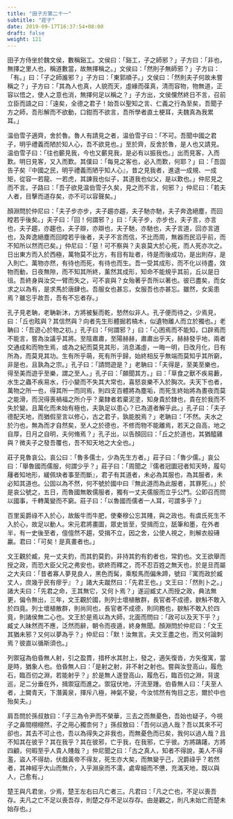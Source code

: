 ```yaml
---
title: "田子方第二十一"
subtitle: "莊子"
date: 2019-09-17T16:37:54+08:00
draft: false
weight: 121
---
```




田子方侍坐於魏文侯，數稱谿工。文侯曰：「<span class="text-secondary">谿工，子之師邪？</span>」子方曰：「<span class="text-secondary">非也，無擇之里人也，稱道數當，故無擇稱之。</span>」文侯曰：「<span class="text-secondary">然則子無師邪？</span>」子方曰：「<span class="text-secondary">有。</span>」曰：「<span class="text-secondary">子之師誰邪？</span>」子方曰：「<span class="text-secondary">東郭順子。</span>」文侯曰：「<span class="text-secondary">然則夫子何故未嘗稱之？</span>」子方曰：「<span class="text-secondary">其為人也真，人貌而天，虛緣而葆真，清而容物，物無道，正容以悟之，使人之意也消，無擇何足以稱之？</span>」子方出，文侯儻然終日不言，召前立臣而語之曰：「<span class="text-secondary">遠矣，全德之君子！始吾以聖知之言、仁義之行為至矣，吾聞子方之師，吾形解而不欲動，口鉗而不欲言，吾所學者直土梗耳，夫魏真為我累耳。</span>」



温伯雪子適齊，舍於魯。魯人有請見之者，温伯雪子曰：「<span class="text-secondary">不可。吾聞中國之君子，明乎禮義而陋於知人心，吾不欲見也。</span>」至於齊，反舍於魯，是人也又請見。温伯雪子曰：「<span class="text-secondary">往也蘄見我，今也又蘄見我，是必有以振我也。</span>」出而見客，入而歎。明日見客，又入而歎。其僕曰：「<span class="text-secondary">每見之客也，必入而歎，何耶？</span>」曰：「<span class="text-secondary">吾固告子矣『中國之民，明乎禮義而陋乎知人心』，昔之見我者，進退一成規、一成矩，從容一若龍、一若虎，其諫我也似子，其道我也似父，是以歎也。</span>」仲尼見之而不言。子路曰：「<span class="text-secondary">吾子欲見温伯雪子久矣，見之而不言，何邪？</span>」仲尼曰：「<span class="text-secondary">若夫人者，目擊而道存矣，亦不可以容聲矣。</span>」



顏淵問於仲尼曰：「<span class="text-secondary">夫子步亦步，夫子趨亦趨，夫子馳亦馳，夫子奔逸絕塵，而回瞠若乎後矣。</span>」夫子曰：「<span class="text-secondary">回！何謂邪？</span>」曰：「<span class="text-secondary">夫子步，亦步也，夫子言，亦言也，夫子趨，亦趨也，夫子辯，亦辯也，夫子馳，亦馳也，夫子言道，回亦言道也，及奔逸絕塵而回瞠若乎後者，夫子不言而信，不比而周，無器而民滔乎前，而不知所以然而已矣。</span>」仲尼曰：「<span class="text-secondary">惡！可不察與？夫哀莫大於心死，而人死亦次之。日出東方而入於西極，萬物莫不比方，有目有趾者，待是而後成功，是出則存，是入則亡。萬物亦然，有待也而死，有待也而生。吾一受其成形，而不化以待盡，效物而動，日夜無隙，而不知其所終，薰然其成形，知命不能規乎其前，丘以是日徂。吾終身與汝交一臂而失之，可不哀與？女殆著乎吾所以著也。彼已盡矣，而女求之以為有，是求馬於唐肆也。吾服女也甚忘，女服吾也亦甚忘。雖然，女奚患焉？雖忘乎故吾，吾有不忘者存。</span>」



孔子見老聃，老聃新沐，方將被髮而乾，慹然似非人。孔子便而待之，少焉見，曰：「<span class="text-secondary">丘也眩與？其信然與？向者先生形體掘若槁木，似遺物離人而立於獨也。</span>」老聃曰：「<span class="text-secondary">吾遊心於物之初。</span>」孔子曰：「<span class="text-secondary">何謂邪？</span>」曰：「<span class="text-secondary">心困焉而不能知，口辟焉而不能言，嘗為汝議乎其將。至陰肅肅，至陽赫赫，肅肅出乎天，赫赫發乎地，兩者交通成和而物生焉，或為之紀而莫見其形，消息滿虛，一晦一明，日改月化，日有所為，而莫見其功。生有所乎萌，死有所乎歸，始終相反乎無端而莫知乎其所窮，非是也，且孰為之宗。</span>」孔子曰：「<span class="text-secondary">請問遊是？</span>」老聃曰：「<span class="text-secondary">夫得是，至美至樂也，得至美而遊乎至樂，謂之至人。</span>」孔子曰：「<span class="text-secondary">願聞其方。</span>」曰：「<span class="text-secondary">草食之獸不疾易藪，水生之蟲不疾易水，行小變而不失其大常也，喜怒哀樂不入於胸次。夫天下也者，萬物之所一也，得其所一而同焉，則四支百體將為塵垢，而死生終始將為晝夜而莫之能滑，而況得喪禍福之所介乎？棄隸者若棄泥塗，知身貴於隸也，貴在於我而不失於變。且萬化而未始有極也，夫孰足以患心？已為道者解乎此。</span>」孔子曰：「<span class="text-secondary">夫子德配天地，而猶假至言以修心，古之君子，孰能脫焉？</span>」老聃曰：「<span class="text-secondary">不然。夫水之於汋也，無為而才自然矣，至人之於德也，不修而物不能離焉，若天之自高，地之自厚，日月之自明，夫何脩焉？</span>」孔子出，以告顏回曰：「<span class="text-secondary">丘之於道也，其猶醯雞與？微夫子之發吾覆也，吾不知天地之大全也。</span>」



莊子見魯哀公。哀公曰：「<span class="text-secondary">魯多儒士，少為先生方者。</span>」莊子曰：「<span class="text-secondary">魯少儒。</span>」哀公曰：「<span class="text-secondary">舉魯國而儒服，何謂少乎？</span>」莊子曰：「<span class="text-secondary">周聞之『儒者冠圜冠者知天時，履句屨者知地形，緩佩玦者事至而斷』，君子有其道者，未必為其服也，為其服者，未必知其道也。公固以為不然，何不號於國中曰『無此道而為此服者，其罪死』。</span>」於是哀公號之，五日，而魯國無敢儒服者，獨有一丈夫儒服而立乎公門。公即召而問以國事，千轉萬變而不窮。莊子曰：「<span class="text-secondary">以魯國而儒者一人耳，可謂多乎？</span>」



百里奚爵祿不入於心，故飯牛而牛肥，使秦穆公忘其賤，與之政也。有虞氏死生不入於心，故足以動人。宋元君將畫圖，眾史皆至，受揖而立，舐筆和墨，在外者半，有一史後至者，儃儃然不趨，受揖不立，因之舍，公使人視之，則解衣般礡臝。君曰：「<span class="text-secondary">可矣！是真畫者也。</span>」



文王觀於臧，見一丈夫釣，而其釣莫釣，非持其釣有釣者也，常釣也。文王欲舉而授之政，而恐大臣父兄之弗安也，欲終而釋之，而不忍百姓之無天也，於是旦而屬之大夫曰：「<span class="text-secondary">昔者寡人夢見良人，黑色而髯，乘駁馬而偏朱蹄，號曰『寓而政於臧丈人，庶幾乎民有瘳乎』？</span>」諸大夫蹴然曰：「<span class="text-secondary">先君王也。</span>」文王曰：「<span class="text-secondary">然則卜之。</span>」諸大夫曰：「<span class="text-secondary">先君之命，王其無它，又何卜焉？</span>」遂迎臧丈人而授之政，典法無更，偏令無出，三年，文王觀於國，則列士壞植散群，長官者不成德，斔斛不敢入於四竟。列士壞植散群，則尚同也，長官者不成德，則同務也，斔斛不敢入於四竟，則諸侯無二心也。文王於是焉以為大師，北面而問曰：「<span class="text-secondary">政可以及天下乎？</span>」臧丈人昧然而不應，泛然而辭，朝令而夜遁，終身無聞。顏淵問於仲尼曰：「<span class="text-secondary">文王其猶未邪？又何以夢為乎？</span>」仲尼曰：「<span class="text-secondary">默！汝無言。夫文王盡之也，而又何論刺焉？彼直以循斯須也。</span>」



列禦寇為伯昏無人射，引之盈貫，措杯水其肘上，發之，適矢復沓，方矢復寓，當是時，猶象人也。伯昏無人曰：「<span class="text-secondary">是射之射，非不射之射也。嘗與汝登高山，履危石，臨百仞之淵，若能射乎？</span>」於是無人遂登高山，履危石，臨百仞之淵，背逡巡，足二分垂在外，揖禦寇而進之。禦寇伏地，汗流至踵。伯昏無人曰：「<span class="text-secondary">夫至人者，上闚青天，下潛黃泉，揮斥八極，神氣不變，今汝怵然有恂目之志，爾於中也殆矣夫。</span>」



肩吾問於孫叔敖曰：「<span class="text-secondary">子三為令尹而不榮華，三去之而無憂色，吾始也疑子，今視子之鼻間栩栩然，子之用心獨柰何？</span>」孫叔敖曰：「<span class="text-secondary">吾何以過人哉？吾以其來不可卻也，其去不可止也，吾以為得失之非我也，而無憂色而已矣，我何以過人哉？且不知其在彼乎？其在我乎？其在彼邪，亡乎我，在我邪，亡乎彼。方將躊躇，方將四顧，何暇至乎人貴人賤哉？</span>」仲尼聞之曰：「<span class="text-secondary">古之真人，知者不得說，美人不得濫，盜人不得劫，伏戲黃帝不得友，死生亦大矣，而無變乎己，況爵祿乎？若然者，其神經乎大山而無介，入乎淵泉而不濡，處卑細而不憊，充滿天地，既以與人，己愈有。</span>」



楚王與凡君坐，少焉，楚王左右曰凡亡者三。凡君曰：「<span class="text-secondary">凡之亡也，不足以喪吾存。夫凡之亡不足以喪吾存，則楚之存不足以存存。由是觀之，則凡未始亡而楚未始存也。</span>」